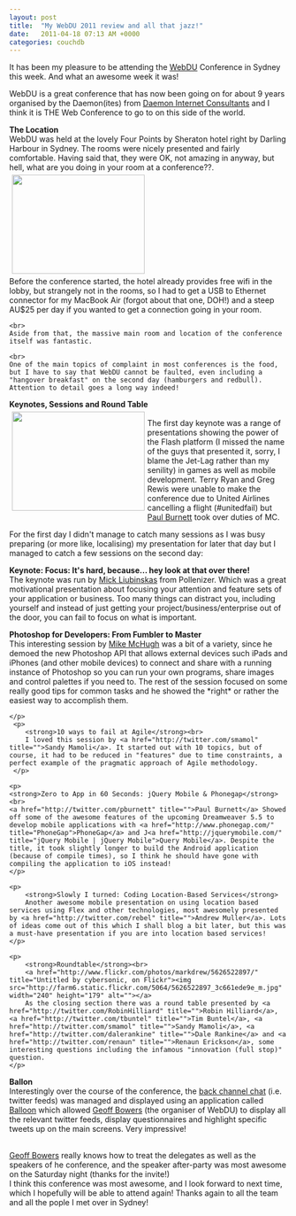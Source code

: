 ```yaml
---
layout: post
title:  "My WebDU 2011 review and all that jazz!"
date:   2011-04-18 07:13 AM +0000
categories: couchdb
---
```

<p>
It has been my pleasure to be attending the <a href="http://www.webdu.com.au/" title="webdu: webDU the web technology conference">WebDU</a> Conference in Sydney this week. And what an awesome week it was!  
</p>

<p>
	WebDU is a great conference that has now been going on for about 9 years organised by the Daemon(ites) from <a href="http://www.daemon.com.au/" title="daemon: Serious Web Solutions">Daemon Internet Consultants</a> and I think it is THE Web Conference to go to on this side of the world.  
</p>

<div>
	<strong>The Location</strong> <br>
	WebDU was held at the lovely Four Points by Sheraton hotel right by  Darling Harbour in Sydney. The rooms were nicely presented and fairly comfortable. Having said that, they were OK, not amazing in anyway, but hell, what are you doing in your room at a conference??. 
	<div>
	<a href="http://www.flickr.com/photos/markdrew/5626522469/" title="Untitled by cybersonic, on Flickr"><img src="http://farm6.static.flickr.com/5230/5626522469_6b938e8313_m.jpg" width="240" height="179" alt="" hspace="5" vspace="5"></a>
	<br>
	Before the conference started, the hotel already provides free wifi in the lobby, but strangely not in the rooms, so I had to get a USB to Ethernet connector for my MacBook Air (forgot about that one, DOH!) and a steep AU$25 per day if you wanted to get a connection going in your room. 

	<br>
	Aside from that, the massive main room and location of the conference itself was fantastic.
	
	<br>
	One of the main topics of complaint in most conferences is the food, but I have to say that WebDU cannot be faulted, even including a "hangover breakfast" on the second day (hamburgers and redbull). Attention to detail goes a long way indeed!
</div>

<p>
	<strong>Keynotes, Sessions and Round Table</strong><br>
	<a href="http://www.flickr.com/photos/markdrew/5626521715/" title="Untitled by cybersonic, on Flickr"><img src="http://farm6.static.flickr.com/5221/5626521715_4afe56804e_m.jpg" width="240" height="179" alt="" align="left" hspace="5" vspace="5"></a>
	<br>
	The first day keynote was a range of presentations showing the power of the Flash platform (I missed the name of the guys that presented it, sorry, I blame the Jet-Lag rather than my senility) in games as well as mobile development. Terry Ryan and Greg Rewis were unable to make the conference due to United Airlines cancelling a flight (#unitedfail) but <a href="http://twitter.com/pburnett" title="">Paul Burnett</a>  took over duties of MC. 
	
<p>
	For the first day I didn't manage to catch many sessions as I was busy preparing (or more like, localising) my presentation for later that day but I managed to catch a few sessions on the second day:
	<p>
	<strong>Keynote: Focus: It's hard, because... hey look at that over there!</strong><br>
	The keynote was run by <a href="http://twitter.com/liubinskas" title="">Mick Liubinskas</a> from Pollenizer. Which was a great motivational presentation about focusing your attention and feature sets of your application or business. Too many things can distract you, including yourself and instead of just getting your project/business/enterprise out of the door, you can fail to focus on what is important.
	</p>
	<p>
		<strong>Photoshop for Developers: From Fumbler to Master</strong><br>
		This interesting session by <a href="http://twitter.com/cs_tv" title="">Mike McHugh</a> was a bit of a variety, since he demoed the new Photoshop API that allows external devices such iPads and iPhones (and other mobile devices) to connect and share with a running instance of Photoshop so you can run your own programs, share images and control palettes if you need to. The rest of the session focused on some really good tips for common tasks and he showed the *right* or rather the easiest way to accomplish them. 

	</p>
	 <p>
	 	<strong>10 ways to fail at Agile</strong><br>
		I loved this session by <a href="http://twitter.com/smamol" title="">Sandy Mamoli</a>. It started out with 10 topics, but of course, it had to be reduced in "features" due to time constraints, a perfect example of the pragmatic approach of Agile methodology. 
	 </p>
	
	<p>
	<strong>Zero to App in 60 Seconds: jQuery Mobile & Phonegap</strong><br>
	<a href="http://twitter.com/pburnett" title="">Paul Burnett</a> Showed off some of the awesome features of the upcoming Dreamweaver 5.5 to develop mobile applications with <a href="http://www.phonegap.com/" title="PhoneGap">PhoneGap</a> and J<a href="http://jquerymobile.com/" title="jQuery Mobile | jQuery Mobile">Query Mobile</a>. Despite the title, it took slightly longer to build the Android application (because of compile times), so I think he should have gone with compiling the application to iOS instead! 
	</p>
	
	<p>
		<strong>Slowly I turned: Coding Location-Based Services</strong>
		Another awesome mobile presentation on using location based services using Flex and other technologies, most awesomely presented by <a href="http://twitter.com/rebel" title="">Andrew Muller</a>. Lots of ideas come out of this which I shall blog a bit later, but this was a must-have presentation if you are into location based services!
	</p>
	
	<p>
		<strong>Roundtable</strong><br>
		<a href="http://www.flickr.com/photos/markdrew/5626522897/" title="Untitled by cybersonic, on Flickr"><img src="http://farm6.static.flickr.com/5064/5626522897_3c661ede9e_m.jpg" width="240" height="179" alt=""></a>
		As the closing section there was a round table presented by <a href="http://twitter.com/RobinHilliard" title="">Robin Hilliard</a>, <a href="http://twitter.com/tbuntel" title="">Tim Buntel</a>, <a href="http://twitter.com/smamol" title="">Sandy Mamoli</a>, <a href="http://twitter.com/dalerankine" title="">Dale Rankine</a> and <a href="http://twitter.com/renaun" title="">Renaun Erickson</a>, some interesting questions including the infamous "innovation (full stop)" question.
	</p>
	
</p>	
</p>

<p>
	<strong>Ballon</strong><br>
	Interestingly over the course of the conference, the <a href="http://interacteev.com/webdu-keynotes-top" title="WebDU 2011 - Keynotes - Keynotes">back channel chat</a> (i.e. twitter feeds) was managed and displayed using an application called <a href="http://www.balloonup.com/en/" title="Balloon - Event organizers, experience 2.0">Balloon</a> which allowed <a href="http://twitter.com/modius" title="">Geoff Bowers</a> (the organiser of WebDU) to display all the relevant twitter feeds, display questionnaires and highlight specific tweets up on the main screens. Very impressive! 
	
</p>

<p>
<br>	
<a href="http://twitter.com/modius" title="">Geoff Bowers</a> really knows how to treat the delegates as well as the speakers of he conference, and the speaker after-party was most awesome on the Saturday night (thanks for the invite!)
<br>	
I think this conference was most awesome, and I look forward to next time, which I hopefully will be able to attend again! Thanks again to all the team and all the pople I met over in Sydney!<br>
</p>